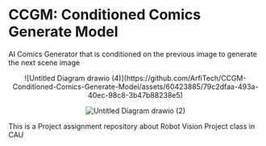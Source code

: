 # CCGM: Conditioned Comics Generate Model
AI Comics Generator that is conditioned on the previous image to generate the next scene image
<div align="center">
![Untitled Diagram drawio (4)](https://github.com/ArfiTech/CCGM-Conditioned-Comics-Generate-Model/assets/60423885/79c2dfaa-493a-40ec-98c8-3b47b88238e5)


![Untitled Diagram drawio (2)](https://github.com/ArfiTech/CCGM-Conditioned-Comics-Generate-Model/assets/60423885/210c2633-15b3-48e3-9c1f-dd17f01e9977)
</div>

This is a Project assignment repository about Robot Vision Project class in CAU
